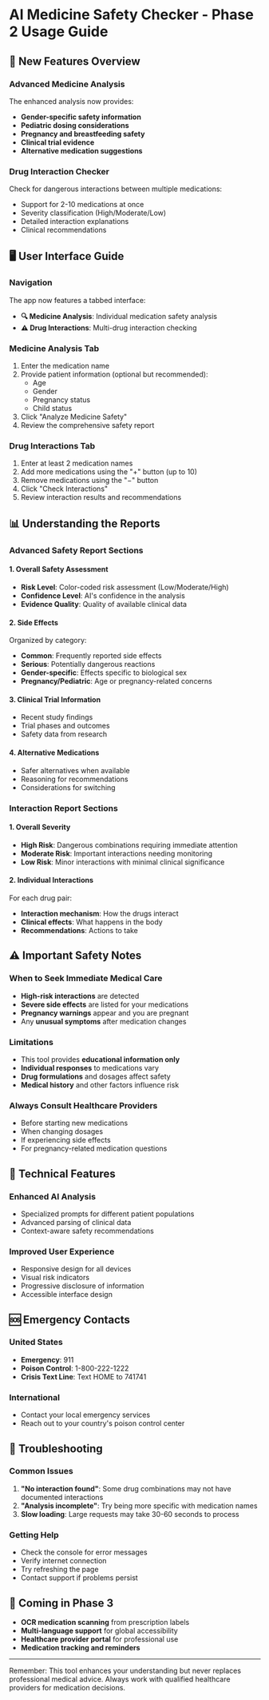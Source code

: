 # AI Medicine Safety Checker - Phase 2 Usage Guide

## 🎯 New Features Overview

### Advanced Medicine Analysis
The enhanced analysis now provides:
- **Gender-specific safety information**
- **Pediatric dosing considerations** 
- **Pregnancy and breastfeeding safety**
- **Clinical trial evidence**
- **Alternative medication suggestions**

### Drug Interaction Checker
Check for dangerous interactions between multiple medications:
- Support for 2-10 medications at once
- Severity classification (High/Moderate/Low)
- Detailed interaction explanations
- Clinical recommendations

## 🖥️ User Interface Guide

### Navigation
The app now features a tabbed interface:
- **🔍 Medicine Analysis**: Individual medication safety analysis
- **⚠️ Drug Interactions**: Multi-drug interaction checking

### Medicine Analysis Tab
1. Enter the medication name
2. Provide patient information (optional but recommended):
   - Age
   - Gender
   - Pregnancy status
   - Child status
3. Click "Analyze Medicine Safety"
4. Review the comprehensive safety report

### Drug Interactions Tab
1. Enter at least 2 medication names
2. Add more medications using the "+" button (up to 10)
3. Remove medications using the "−" button
4. Click "Check Interactions"
5. Review interaction results and recommendations

## 📊 Understanding the Reports

### Advanced Safety Report Sections

#### 1. Overall Safety Assessment
- **Risk Level**: Color-coded risk assessment (Low/Moderate/High)
- **Confidence Level**: AI's confidence in the analysis
- **Evidence Quality**: Quality of available clinical data

#### 2. Side Effects
Organized by category:
- **Common**: Frequently reported side effects
- **Serious**: Potentially dangerous reactions
- **Gender-specific**: Effects specific to biological sex
- **Pregnancy/Pediatric**: Age or pregnancy-related concerns

#### 3. Clinical Trial Information
- Recent study findings
- Trial phases and outcomes
- Safety data from research

#### 4. Alternative Medications
- Safer alternatives when available
- Reasoning for recommendations
- Considerations for switching

### Interaction Report Sections

#### 1. Overall Severity
- **High Risk**: Dangerous combinations requiring immediate attention
- **Moderate Risk**: Important interactions needing monitoring
- **Low Risk**: Minor interactions with minimal clinical significance

#### 2. Individual Interactions
For each drug pair:
- **Interaction mechanism**: How the drugs interact
- **Clinical effects**: What happens in the body
- **Recommendations**: Actions to take

## ⚠️ Important Safety Notes

### When to Seek Immediate Medical Care
- **High-risk interactions** are detected
- **Severe side effects** are listed for your medications
- **Pregnancy warnings** appear and you are pregnant
- Any **unusual symptoms** after medication changes

### Limitations
- This tool provides **educational information only**
- **Individual responses** to medications vary
- **Drug formulations** and dosages affect safety
- **Medical history** and other factors influence risk

### Always Consult Healthcare Providers
- Before starting new medications
- When changing dosages
- If experiencing side effects
- For pregnancy-related medication questions

## 🔧 Technical Features

### Enhanced AI Analysis
- Specialized prompts for different patient populations
- Advanced parsing of clinical data
- Context-aware safety recommendations

### Improved User Experience
- Responsive design for all devices
- Visual risk indicators
- Progressive disclosure of information
- Accessible interface design

## 🆘 Emergency Contacts

### United States
- **Emergency**: 911
- **Poison Control**: 1-800-222-1222
- **Crisis Text Line**: Text HOME to 741741

### International
- Contact your local emergency services
- Reach out to your country's poison control center

## 🐛 Troubleshooting

### Common Issues
1. **"No interaction found"**: Some drug combinations may not have documented interactions
2. **"Analysis incomplete"**: Try being more specific with medication names
3. **Slow loading**: Large requests may take 30-60 seconds to process

### Getting Help
- Check the console for error messages
- Verify internet connection
- Try refreshing the page
- Contact support if problems persist

## 🔮 Coming in Phase 3
- **OCR medication scanning** from prescription labels
- **Multi-language support** for global accessibility
- **Healthcare provider portal** for professional use
- **Medication tracking and reminders**

---

Remember: This tool enhances your understanding but never replaces professional medical advice. Always work with qualified healthcare providers for medication decisions.

